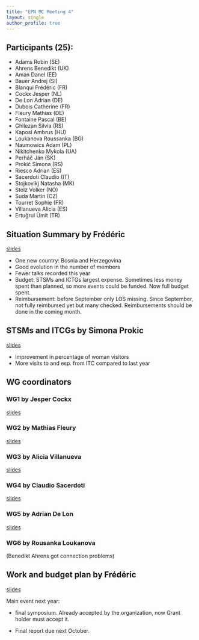 ```yaml
---
title: "EPN MC Meeting 4"
layout: single
author_profile: true
---
```


## Participants (25):

-   Adams Robin (SE)
-   Ahrens Benedikt (UK)
-   Aman Danel (EE)
-   Bauer Andrej (SI)
-   Blanqui Frédéric (FR)
-   Cockx Jesper (NL)
-   De Lon Adrian (DE)
-   Dubois Catherine (FR)
-   Fleury Mathias (DE)
-   Fontaine Pascal (BE)
-   Ghilezan Silvia (RS)
-   Kaposi Ambrus (HU)
-   Loukanova Roussanka (BG)
-   Naumowics Adam (PL)
-   Nikitchenko Mykola (UA)
-   Perháč Ján (SK)
-   Prokić Simona (RS)
-   Riesco Adrian (ES)
-   Sacerdoti Claudio (IT)
-   Stojkovikj Natasha (MK)
-   Stolz Volker (NO)
-   Suda Martin (CZ)
-   Tourret Sophie (FR)
-   Villanueva Alicia (ES)
-   Ertuğrul Ümit (TR)

## Situation Summary by Frédéric

[slides](summary.pdf)

-   One new country: Bosnia and Herzegovina
-   Good evolution in the number of members
-   Fewer talks recorded this year
-   Budget: STSMs and ICTGs largest expense. Sometimes less money spent
    than planned, so more events could be funded. Now full budget spent.
-   Reimbursement: before September only LOS missing. Since September,
    not fully reimbursed yet but many checked. Reimbursements should be done in the coming month.

## STSMs and ITCGs by Simona Prokic

[slides](grants.pdf)

-   Improvement in percentage of woman visitors
-   More visits to and esp. from ITC compared to last year

## WG coordinators

### WG1 by Jesper Cockx

[slides](wg1.pdf)

### WG2 by Mathias Fleury

[slides](wg2.pdf)

### WG3 by Alicia Villanueva

[slides](wg3.pdf)

### WG4 by Claudio Sacerdoti

[slides](wg4.pdf)

### WG5 by Adrian De Lon

[slides](wg5.pdf)

### WG6 by Rousanka Loukanova

(Benedikt Ahrens got connection problems)

## Work and budget plan by Frédéric

[slides](program.pdf)

Main event next year:

 - final symposium. Already accepted by the organization, now Grant holder must accept it.

 - Final report due next October.

